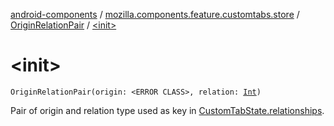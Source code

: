 [android-components](../../index.md) / [mozilla.components.feature.customtabs.store](../index.md) / [OriginRelationPair](index.md) / [&lt;init&gt;](./-init-.md)

# &lt;init&gt;

`OriginRelationPair(origin: <ERROR CLASS>, relation: `[`Int`](https://kotlinlang.org/api/latest/jvm/stdlib/kotlin/-int/index.html)`)`

Pair of origin and relation type used as key in [CustomTabState.relationships](../-custom-tab-state/relationships.md).

